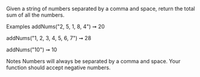 Given a string of numbers separated by a comma and space, return the total sum of all the numbers.

Examples
addNums("2, 5, 1, 8, 4") ➞ 20

addNums("1, 2, 3, 4, 5, 6, 7") ➞ 28

addNums("10") ➞ 10

Notes
Numbers will always be separated by a comma and space.
Your function should accept negative numbers.
